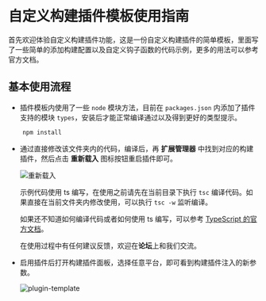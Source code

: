 # 自定义构建插件模板使用指南

首先欢迎体验自定义构建插件功能，这是一份自定义构建插件的简单模板，里面写了一些简单的添加构建配置以及自定义钩子函数的代码示例，更多的用法可以参考官方文档。

## 基本使用流程

- 插件模板内使用了一些 `node` 模块方法，目前在 `packages.json` 内添加了插件支持的模块 `types`，安装后才能正常编译通过以及得到更好的类型提示。

```bash
    npm install
```

- 通过直接修改该文件夹内的代码，编译后，再 **扩展管理器** 中找到对应的构建插件，然后点击 **重新载入** 图标按钮重启插件即可。

    ![重新载入](https://github.com/yanOO1497/creator-docs/raw/a4df3816c416a1d790a15acde3fc3986281588f9/zh/editor/publish/custom-project-build-template/enable-plugin.png)

    示例代码使用 ts 编写，在使用之前请先在当前目录下执行 `tsc` 编译代码。如果直接在当前文件夹内修改使用，可以执行 `tsc -w` 监听编译。

    如果还不知道如何编译代码或者如何使用 ts 编写，可以参考 [TypeScript 的官方文档](https://typescript.bootcss.com/tutorials/typescript-in-5-minutes.html)。

    在使用过程中有任何建议反馈，欢迎在**论坛**上和我们交流。

- 启用插件后打开构建插件面板，选择任意平台，即可看到构建插件注入的新参数。

    ![plugin-template](https://github.com/yanOO1497/creator-docs/raw/a4df3816c416a1d790a15acde3fc3986281588f9/zh/editor/publish/custom-project-build-template/plugin-template.png)
